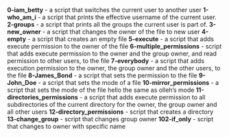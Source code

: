 **0-iam_betty** - a script that switches the current user to another user
**1-who_am_i** - a script that prints the effective username of the current user.
**2-groups** - a script that prints all the groups the current user is part of.
**3-new_owner** - a script that changes the owner of the file to new user
**4-empty** -  a script that creates an empty file
**5-execute** -  a script that adds execute permission to the owner of the file
**6-multiple_permissions** -  script that adds execute permission to the owner and the group owner, and read permission to other users, to the file
**7-everybody** - a script that adds execution permission to the owner, the group owner and the other users, to the file
**8-James_Bond** - a script that sets the permission to the file
**9-John_Doe** - a script that sets the mode of a file
**10-mirror_permissions** - a script that sets the mode of the file hello the same as olleh’s mode
**11-directories_permissions** - a script that adds execute permission to all subdirectories of the current directory for the owner, the group owner and all other users
**12-directory_permissions** - script that creates a directory
**13-change_group** - script that changes group owner
**102-if_only** - script that changes to owner with specific name
